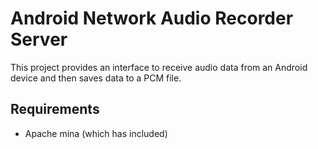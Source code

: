 # Android Network Audio Recorder Server
This project provides an interface to receive audio data from an Android device and then saves data to a PCM file.
## Requirements
- Apache mina (which has included)
 
